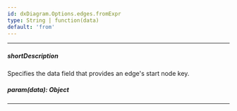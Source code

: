 ```yaml
---
id: dxDiagram.Options.edges.fromExpr
type: String | function(data)
default: 'from'
---
```

---
##### shortDescription
Specifies the data field that provides an edge's start node key.

##### param(data): Object

---
